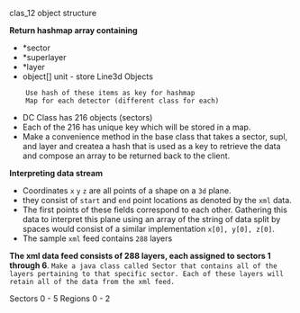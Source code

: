 clas_12 object structure

**Return hashmap array containing**

- *sector
- *superlayer
- *layer
- object[] unit - store Line3d Objects

```
	Use hash of these items as key for hashmap
	Map for each detector (different class for each)
```

- DC Class has 216 objects (sectors)
- Each of the 216 has unique key which will be stored in a map.
- Make a convenience method in the base class that takes a sector, supl, and layer and createa a hash that is used as a key to retrieve the data and compose an array to be returned back to the client.

**Interpreting data stream**

- Coordinates `x` `y` `z` are all points of a shape on a `3d` plane.
- they consist of `start` and `end` point locations as denoted by the `xml` data.
- The first points of these fields correspond to each other. Gathering this data to interpret this plane using an array of the string of data split by spaces would consist of a similar implementation `x[0], y[0], z[0]`.
- The sample `xml` feed contains `288` layers

**The xml data feed consists of 288 layers, each assigned to sectors 1 through 6**. `Make a java class called Sector that contains all of the layers pertaining to that specific sector. Each of these layers will retain all of the data from the xml feed.`

Sectors 0 - 5
Regions 0 - 2
